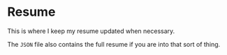 # Resume
This is where I keep my resume updated when necessary. 

 The `JSON` file also contains the full resume if you are into that sort of thing.

